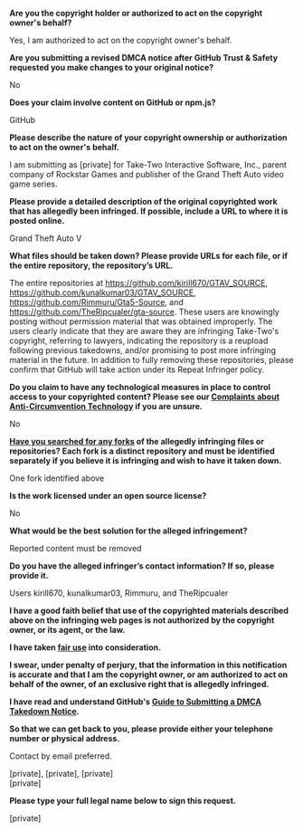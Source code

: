 **Are you the copyright holder or authorized to act on the copyright owner's behalf?**

Yes, I am authorized to act on the copyright owner's behalf.

**Are you submitting a revised DMCA notice after GitHub Trust & Safety requested you make changes to your original notice?**

No

**Does your claim involve content on GitHub or npm.js?**

GitHub

**Please describe the nature of your copyright ownership or authorization to act on the owner's behalf.**

I am submitting as [private] for Take-Two Interactive Software, Inc., parent company of Rockstar Games and publisher of the Grand Theft Auto video game series.

**Please provide a detailed description of the original copyrighted work that has allegedly been infringed. If possible, include a URL to where it is posted online.**

Grand Theft Auto V

**What files should be taken down? Please provide URLs for each file, or if the entire repository, the repository’s URL.**

The entire repositories at https://github.com/kirill670/GTAV_SOURCE, https://github.com/kunalkumar03/GTAV_SOURCE, https://github.com/Rimmuru/Gta5-Source, and https://github.com/TheRipcualer/gta-source. These users are knowingly posting without permission material that was obtained improperly. The users clearly indicate that they are aware they are infringing Take-Two's copyright, referring to lawyers, indicating the repository is a reupload following previous takedowns, and/or promising to post more infringing material in the future. In addition to fully removing these repositories, please confirm that GitHub will take action under its Repeat Infringer policy.

**Do you claim to have any technological measures in place to control access to your copyrighted content? Please see our <a href="https://docs.github.com/articles/guide-to-submitting-a-dmca-takedown-notice#complaints-about-anti-circumvention-technology">Complaints about Anti-Circumvention Technology</a> if you are unsure.**

No

**<a href="https://docs.github.com/articles/dmca-takedown-policy#b-what-about-forks-or-whats-a-fork">Have you searched for any forks</a> of the allegedly infringing files or repositories? Each fork is a distinct repository and must be identified separately if you believe it is infringing and wish to have it taken down.**

One fork identified above

**Is the work licensed under an open source license?**

No

**What would be the best solution for the alleged infringement?**

Reported content must be removed

**Do you have the alleged infringer’s contact information? If so, please provide it.**

Users kirill670, kunalkumar03, Rimmuru, and TheRipcualer

**I have a good faith belief that use of the copyrighted materials described above on the infringing web pages is not authorized by the copyright owner, or its agent, or the law.**

**I have taken <a href="https://www.lumendatabase.org/topics/22">fair use</a> into consideration.**

**I swear, under penalty of perjury, that the information in this notification is accurate and that I am the copyright owner, or am authorized to act on behalf of the owner, of an exclusive right that is allegedly infringed.**

**I have read and understand GitHub's <a href="https://docs.github.com/articles/guide-to-submitting-a-dmca-takedown-notice/">Guide to Submitting a DMCA Takedown Notice</a>.**

**So that we can get back to you, please provide either your telephone number or physical address.**

Contact by email preferred.

[private], [private], [private]  
[private]

**Please type your full legal name below to sign this request.**

[private]
